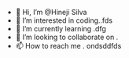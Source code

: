 - 👋 Hi, I’m @Hineji Silva
- 👀 I’m interested in coding..fds
- 🌱 I’m currently learning .dfg
- 💞️ I’m looking to collaborate on .
- 📫 How to reach me .
ondsddfds
<!---c
Hineji/Hineji is a ✨ special ✨ repository because its `README.md` (this file) appears on your GitHub profile.
You can click the Preview link to take a look at your changes.
--->
